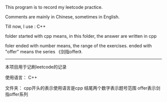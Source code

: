 This program is to record my leetcode practice.

Comments are mainly in Chinese, sometimes in English.

Till now, I use : C++

folder started with cpp means, in this folder, the answer are written in cpp

foler ended with number means, the range of the exercises.
ended with "offer" means the series 《剑指offer》.

----------------------------------------------------------------------------

本项目用于记刷leetcode的记录

使用语言：
C++

文件夹：
cpp开头的表示使用语言是cpp
结尾两个数字表示题号范围
offer表示剑指offer系列